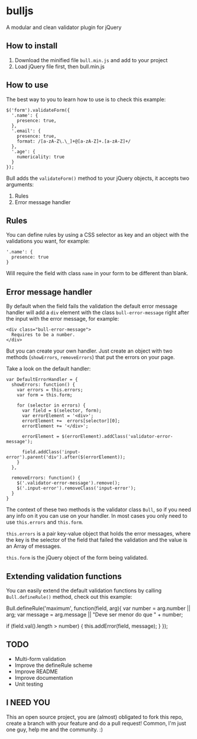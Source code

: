 bulljs
======

A modular and clean validator plugin for jQuery

How to install
--------------

1. Download the minified file `bull.min.js` and add to your project
2. Load jQuery file first, then bull.min.js

How to use
----------

The best way to you to learn how to use is to check this example:

    $('form').validateForm({
      '.name': {
        presence: true,
      },
      '.email': {
        presence: true,
        format: /[a-zA-Z\.\_]+@[a-zA-Z]+.[a-zA-Z]+/
      },
      '.age': {
        numericality: true
      }
    });

Bull adds the `validateForm()` method to your jQuery objects,
it accepts two arguments:

1. Rules
2. Error message handler

Rules
-----

You can define rules by using a CSS selector as key
and an object with the validations you want, for example:

    '.name': {
      presence: true
    }

Will require the field with class `name` in your form to be different than blank.

Error message handler
---------------------

By default when the field fails the validation the default error message
handler will add a `div` element with the class `bull-error-message`
right after the input with the error message, for example:

    <div class="bull-error-message">
      Requires to be a number.
    </div>

But you can create your own handler. Just create an object with two methods (`showErrors`, `removeErrors`) that put the errors on your page.

Take a look on the default handler:

    var DefaultErrorHandler = {
      showErrors: function() {
        var errors = this.errors;
        var form = this.form;

        for (selector in errors) {
          var field = $(selector, form);
          var errorElement = '<div>';
          errorElement +=  errors[selector][0];
          errorElement += '</div>';

          errorElement = $(errorElement).addClass('validator-error-message');

          field.addClass('input-error').parent('div').after($(errorElement));
        }
      },

      removeErrors: function() {
        $('.validator-error-message').remove();
        $('.input-error').removeClass('input-error');
      }
    }

The context of these two methods is the validator class `Bull`, so
if you need any info on it you can use on your handler. In most cases you only need to use `this.errors` and `this.form`.

`this.errors` is a pair key-value object that holds the error messages,
where the key is the selector of the field that failed the validation
and the value is an Array of messages.

`this.form` is the jQuery object of the form being validated.

Extending validation functions
------------------------------

You can easily extend the default validation functions by calling
`Bull.defineRule()` method, check out this example:

Bull.defineRule('maximum', function(field, arg){
  var number = arg.number || arg;
  var message = arg.message || "Deve ser menor do que " + number;

  if (field.val().length > number) {
    this.addError(field, message);
  }
});


TODO
----

- Multi-form validation
- Improve the defineRule scheme
- Improve README
- Improve documentation
- Unit testing


I NEED YOU
----------

This an open source project, you are (almost) obligated to
fork this repo, create a branch with your feature and do a pull request!
Common, I'm just one guy, help me and the community. :)
